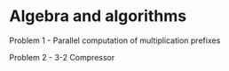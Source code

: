 # Algebra and algorithms

Problem 1 - Parallel computation of multiplication prefixes 

Problem 2 - 3-2 Compressor
